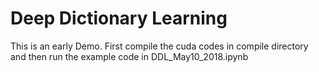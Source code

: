 # Deep Dictionary Learning

This is an early Demo.
First compile the cuda codes in compile  directory and then run the example code in DDL_May10_2018.ipynb


